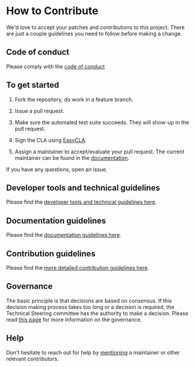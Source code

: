 <!--
SPDX-FileCopyrightText: Contributors to the GXF project

SPDX-License-Identifier: Apache-2.0
-->

# How to Contribute

We'd love to accept your patches and contributions to this project. There are just a couple guidelines you need to follow before making a change.

## Code of conduct

Please comply with the [code of conduct](https://grid-exchange-fabric.gitbook.io/gxf/opensourcecommunity/code-of-conduct) 

## To get started

1. Fork the repository, do work in a feature branch.

2. Issue a pull request.

3. Make sure the automated test suite succeeds. They will show-up in the pull request.

4. Sign the CLA using [EasyCLA](https://easycla.lfx.linuxfoundation.org/).

5. Assign a maintainer to accept/evaluate your pull request. The current maintainer can be found in the [documentation](https://grid-exchange-fabric.gitbook.io/gxf/opensourcecommunity/governance).

If you have any questions, open an issue.

## Developer tools and technical guidelines

Please find the [developer tools and technical guidelines here](https://grid-exchange-fabric.gitbook.io/gxf/opensourcecommunity/toolsguidelinesci).

## Documentation guidelines

Please find the [documentation guidelines here](https://grid-exchange-fabric.gitbook.io/gxf/opensourcecommunity/contributing-to-documentation).

## Contribution guidelines

Please find the [more detailed contribution guidelines here](https://grid-exchange-fabric.gitbook.io/gxf/opensourcecommunity/contributing-to-the-code).

## Governance 

The basic principle is that decisions are based on consensus. If this decision making process takes too long or a decision is required, the Technical Steering committee has the authority to make a decision. Please read [this page](https://grid-exchange-fabric.gitbook.io/gxf/opensourcecommunity/governance) for more information on the governance.

## Help

Don't hesitate to reach out for help by [mentioning](https://github.com/blog/821-mention-somebody-they-re-notified) a maintainer or other relevant contributors.
